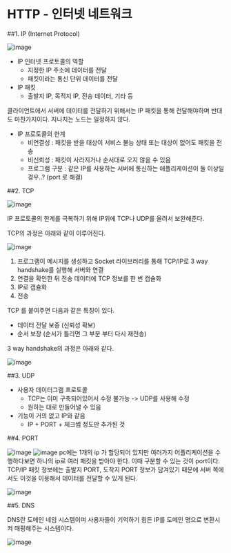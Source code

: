 # HTTP - 인터넷 네트워크

##1. IP (Internet Protocol)

![image](https://user-images.githubusercontent.com/53935439/208127660-39812103-f9ac-4d1c-86cd-0101c1fb7776.png)

- IP 인터넷 프로토콜의 역할
    - 지정한 IP 주소에 데이터를 전달
    - 패킷이라는 통신 단위 데이터를 전달
- IP 패킷
    - 출발지 IP, 목적지 IP, 전송 데이터, 기타 등

클라이언트에서 서버에 데이터를 전달하기 위해서는 IP 패킷을 통해 전달해야하며 반대도 마찬가지이다. 지나치는 노드는 일정하지 않다.

- IP 프로토콜의 한계
    - 비연결성 : 패킷을 받을 대상이 서비스 불능 상태 또는 대상이 없어도 패킷을 전송
    - 비신뢰성 : 패킷이 사라지거나 순서대로 오지 않을 수 있음
    - 프로그램 구분 : 같은 IP를 사용하는 서버에 통신하는 애플리케이션이 둘 이상일 경우..? (port 로 해결)

##2. TCP

![image](https://user-images.githubusercontent.com/53935439/208128002-ad65e03e-2b9d-4b76-ad77-b4e309b1df5c.png)

IP 프로토콜의 한계를 극복하기 위해 IP위에 TCP나 UDP를 올려서 보완해준다.

TCP의 과정은 아래와 같이 이루어진다.

![image](https://user-images.githubusercontent.com/53935439/208128076-dbe018c7-a28b-4c7e-b50b-ee8a9bad0c27.png)

1. 프로그램이 메시지를 생성하고 Socket 라이브러리를 통해 TCP/IP로 3 way handshake를 실행해 서버와 연결
2. 연결을 확인한 뒤 전송 데이터에 TCP 정보를 한 번 캡슐화
3. IP로 캡슐화
4. 전송


TCP 를 붙여주면 다음과 같은 특징이 있다.
- 데이터 전달 보증 (신뢰성 확보)
- 순서 보장 (순서가 틀리면 그 부분 부터 다시 재전송)

3 way handshake의 과정은 아래와 같다.

![image](https://user-images.githubusercontent.com/53935439/208128197-038276c0-5a15-440f-accc-9767da14640d.png)

##3. UDP

- 사용자 데이터그램 프로토콜
  - TCP는 이미 구축되어있어서 수정 불가능 -> UDP를 사용해 수정
  - 원하는 대로 만들어낼 수 있음
- 기능이 거의 없고 IP와 같음
  - IP + PORT + 체크썸 정도만 추가된 것

##4. PORT

![image](https://user-images.githubusercontent.com/53935439/208135596-19da85ee-6f5b-479a-91a3-e726b5cfe286.png)
![image](https://user-images.githubusercontent.com/53935439/208135674-b0783a58-9674-47db-99cf-9b4ee7ebdfc9.png)
pc에는 1개의 ip 가 할당되어 있지만 여러가지 어플리케이션을 수행하다보면 하나의 ip로 여러 패킷을 받아야 한다. 이때 구분할 수 있는 것이 port이다.
TCP/IP 패킷 정보에는 출발지 PORT, 도착지 PORT 정보가 담겨있기 때문에 서버 쪽에서도 이것을 이용해서 데이터를 전달할 수 있게 된다.

![image](https://user-images.githubusercontent.com/53935439/208135776-e3d1140e-8206-4d80-a0ca-479d9119da15.png)

##5. DNS

DNS란 도메인 네임 시스템이며 사용자들이 기억하기 힘든 IP를 도메인 명으로 변환시켜 매핑해주는 시스템이다.

![image](https://user-images.githubusercontent.com/53935439/208135946-ecac56f9-a09e-4b18-98c7-eda047d39c04.png)

